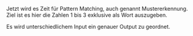 Jetzt wird es Zeit für Pattern Matching, auch genannt Mustererkennung.
Ziel ist es hier die Zahlen 1 bis 3 exklusive als Wort auszugeben.

Es wird unterschiedlichem Input ein genauer Output zu geordnet.